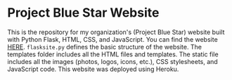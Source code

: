 # Project Blue Star Website

This is the repository for my organization's (Project Blue Star) website built with Python Flask, HTML, CSS, and JavaScript. You can find the website [HERE](http://www.projectbluestar.org/). `flasksite.py` defines the basic structure of the website. The templates folder includes all the HTML files and templates. The static file includes all the images (photos, logos, icons, etc.), CSS stylesheets, and JavaScript code. This website was deployed using Heroku.
